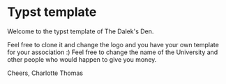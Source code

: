 # Typst template
Welcome to the typst template of The Dalek's Den.

Feel free to clone it and change the logo and you have your own template for your association :)
Feel free to change the name of the University and other people who would happen to give you money.

Cheers,
Charlotte Thomas